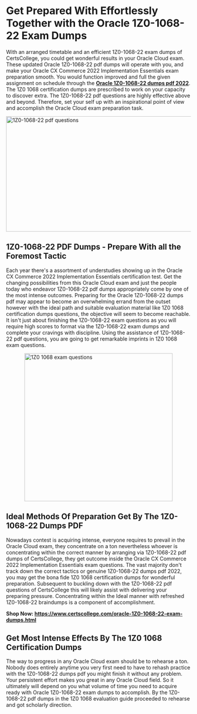 <h1><strong>Get Prepared With Effortlessly Together with the Oracle 1Z0-1068-22 Exam Dumps&nbsp;</strong></h1>
<p><span style="font-weight: 400;">With an arranged timetable and an efficient  1Z0-1068-22 exam dumps of CertsCollege, you could get wonderful results in your Oracle Cloud exam. These updated Oracle 1Z0-1068-22 pdf dumps will operate with you, and make your Oracle CX Commerce 2022 Implementation Essentials exam preparation smooth. You would function improved and full the given assignment on schedule through the <strong><a href="https://www.certscollege.com/oracle-1Z0-1068-22-exam-dumps.html">Oracle 1Z0-1068-22 dumps pdf 2022</a></strong>. The 1Z0 1068 certification dumps are prescribed to work on your capacity to discover extra. The  1Z0-1068-22 pdf questions are highly effective above and beyond. Therefore, set your self up with an inspirational point of view and accomplish the Oracle Cloud exam preparation task.&nbsp;</span></p>
<p><span style="font-weight: 400;"><img style="display: block; margin-left: auto; margin-right: auto;" src="https://i.ibb.co/CPDK3ps/Yellow-and-Blue-Initiative-Blog-Banner.png" alt="1Z0-1068-22 pdf questions" width="559" height="315" /></span></p>
<h2><strong>1Z0-1068-22 PDF Dumps - Prepare With all the Foremost Tactic</strong></h2>
<p><span style="font-weight: 400;">Each year there's a assortment of understudies showing up in the Oracle CX Commerce 2022 Implementation Essentials certification test. Get the changing possibilities from this Oracle Cloud exam and just the people today who endeavor 1Z0-1068-22 pdf dumps appropriately come by one of the most intense outcomes. Preparing for the Oracle 1Z0-1068-22 dumps pdf may appear to become an overwhelming errand from the outset however with the ideal path and suitable evaluation material like 1Z0 1068 certification dumps questions, the objective will seem to become reachable. It isn't just about finishing the 1Z0-1068-22 exam questions as you will require high scores to format via the 1Z0-1068-22 exam dumps and complete your cravings with discipline. Using the assistance of 1Z0-1068-22 pdf questions, you are going to get remarkable imprints in 1Z0 1068 exam questions.</span></p>
<p><span style="font-weight: 400;"><a href="https://tinyurl.com/3hae3ynx"><img style="display: block; margin-left: auto; margin-right: auto;" src="https://i.ibb.co/9tMrhdY/Teacher-Appreciation-Invitation.png" alt="1Z0 1068 exam questions " width="404" height="404" /></a></span></p>
<h2><strong>Ideal Methods Of Preparation Get By The 1Z0-1068-22 Dumps PDF</strong></h2>
<p><span style="font-weight: 400;">Nowadays contest is acquiring intense, everyone requires to prevail in the Oracle Cloud exam, they concentrate on a ton nevertheless whoever is concentrating within the correct manner by arranging via 1Z0-1068-22 pdf dumps of CertsCollege, they get outcome inside the Oracle CX Commerce 2022 Implementation Essentials exam questions. The vast majority don't track down the correct tactics or genuine 1Z0-1068-22 dumps pdf 2022, you may get the bona fide 1Z0 1068 certification dumps for wonderful preparation. Subsequent to buckling down with the  1Z0-1068-22 pdf questions of CertsCollege this will likely assist with delivering your preparing pressure. Concentrating within the Ideal manner with refreshed 1Z0-1068-22 braindumps is a component of accomplishment.</span></p>
<p><span style="font-weight: 400;"><strong>Shop Now: <a href="https://www.certscollege.com/oracle-1Z0-1068-22-exam-dumps.html">https://www.certscollege.com/oracle-1Z0-1068-22-exam-dumps.html</a></strong></span></p>
<h2><strong>Get Most Intense Effects By The 1Z0 1068 Certification Dumps</strong></h2>
<p><span style="font-weight: 400;">The way to progress in any Oracle Cloud exam should be to rehearse a ton. Nobody does entirely anytime you very first need to have to rehash practice with the 1Z0-1068-22 dumps pdf you might finish it without any problem. Your persistent effort makes you great in any Oracle Cloud field. So it ultimately will depend on you what volume of time you need to acquire ready with Oracle 1Z0-1068-22 exam dumps to accomplish. By the 1Z0-1068-22 pdf dumps in the 1Z0 1068 evaluation guide proceeded to rehearse and got scholarly direction.</span></p>
